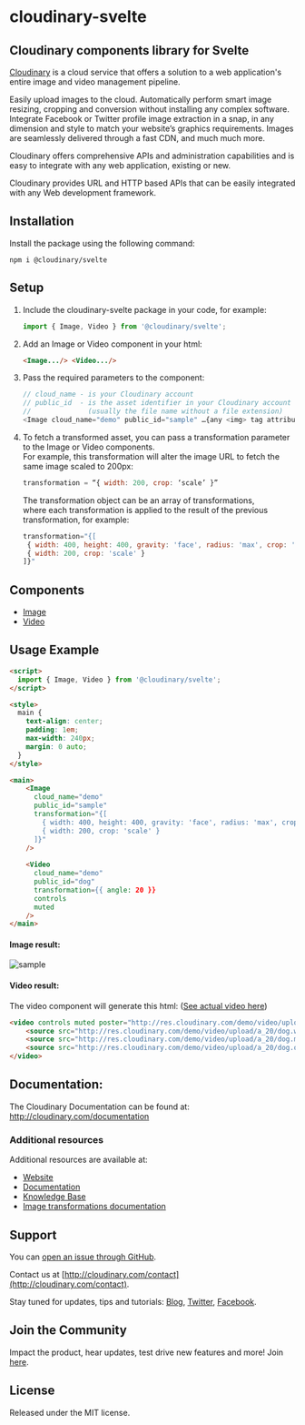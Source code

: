 # cloudinary-svelte

## Cloudinary components library for Svelte

[Cloudinary](https://cloudinary.com) is a cloud service that offers a solution to a web application's entire image and video management pipeline.

Easily upload images to the cloud. Automatically perform smart image resizing, cropping and conversion without installing any complex software. Integrate Facebook or Twitter profile image extraction in a snap, in any dimension and style to match your website’s graphics requirements. Images are seamlessly delivered through a fast CDN, and much much more.

Cloudinary offers comprehensive APIs and administration capabilities and is easy to integrate with any web application, existing or new.

Cloudinary provides URL and HTTP based APIs that can be easily integrated with any Web development framework.


## Installation
Install the package using the following command:

```shell
npm i @cloudinary/svelte
```

## Setup
1. Include the cloudinary-svelte package in your code, for example: 
    ```javascript
    import { Image, Video } from '@cloudinary/svelte';
    ```
    
2. Add an Image or Video component in your html:
    ```html
    <Image.../> <Video.../>
    ```
3. Pass the required parameters to the component:
    ```javascript
    // cloud_name - is your Cloudinary account
    // public_id  - is the asset identifier in your Cloudinary account
    //              (usually the file name without a file extension)
    <Image cloud_name="demo" public_id="sample" …{any <img> tag attributes}/>
    ```
4. To fetch a transformed asset, you can pass a transformation parameter to the Image or Video components.  
   For example, this transformation will alter the image URL to fetch the same image scaled to 200px:  
    ```javascript
   transformation = “{ width: 200, crop: ‘scale’ }”  
    ```   
   The transformation object can be an array of transformations,  
   where each transformation is applied to the result of the previous transformation, for example:  
    ```javascript
    transformation="{[
     { width: 400, height: 400, gravity: 'face', radius: 'max', crop: 'crop' },
     { width: 200, crop: 'scale' }
    ]}"
    ```

## Components
* [Image](https://cloudinary.github.io/cloudinary-svelte/?path=/docs/image--sample)
* [Video](https://cloudinary.github.io/cloudinary-svelte/?path=/docs/video--sample)


## Usage Example
   
```html
<script>
  import { Image, Video } from '@cloudinary/svelte';
</script>

<style>
  main {
    text-align: center;
    padding: 1em;
    max-width: 240px;
    margin: 0 auto;
  }
</style>

<main>
    <Image
      cloud_name="demo"
      public_id="sample"
      transformation="{[
        { width: 400, height: 400, gravity: 'face', radius: 'max', crop: 'crop' },
        { width: 200, crop: 'scale' }
      ]}"
    />
    
    <Video
      cloud_name="demo"
      public_id="dog"
      transformation={{ angle: 20 }}
      controls
      muted
    />
</main>
```

#### Image result:
<div>
    <img alt="sample" src="http://res.cloudinary.com/demo/image/upload/c_crop,g_face,h_400,r_max,w_400/c_scale,w_200/sample">
</div>

#### Video result:
The video component will generate this html:
([See actual video here](http://res.cloudinary.com/demo/video/upload/a_20/dog.mp4))
```html
<video controls muted poster="http://res.cloudinary.com/demo/video/upload/a_20/dog.jpg">
    <source src="http://res.cloudinary.com/demo/video/upload/a_20/dog.webm" type="video/webm">
    <source src="http://res.cloudinary.com/demo/video/upload/a_20/dog.mp4" type="video/mp4">
    <source src="http://res.cloudinary.com/demo/video/upload/a_20/dog.ogv" type="video/ogg">
</video>
```

## Documentation:

The Cloudinary Documentation can be found at:
http://cloudinary.com/documentation

### Additional resources

Additional resources are available at:

* [Website](http://cloudinary.com)
* [Documentation](http://cloudinary.com/documentation)
* [Knowledge Base](http://support.cloudinary.com/forums)
* [Image transformations documentation](http://cloudinary.com/documentation/image_transformations)

## Support

You can [open an issue through GitHub](https://github.com/cloudinary/cloudinary-svelte/issues).

Contact us at [http://cloudinary.com/contact](http://cloudinary.com/contact).

Stay tuned for updates, tips and tutorials: [Blog](http://cloudinary.com/blog), [Twitter](https://twitter.com/cloudinary), [Facebook](http://www.facebook.com/Cloudinary).

## Join the Community ##########################################################

Impact the product, hear updates, test drive new features and more! Join [here](https://www.facebook.com/groups/CloudinaryCommunity).

## License

Released under the MIT license.